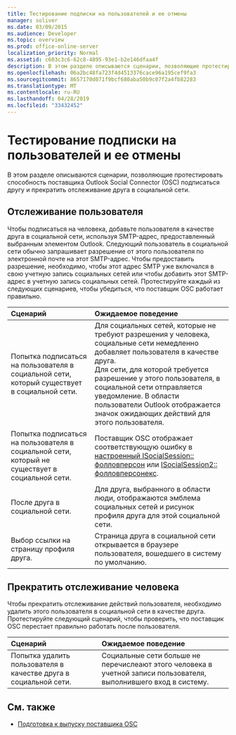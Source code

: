 ```yaml
---
title: Тестирование подписки на пользователей и ее отмены
manager: soliver
ms.date: 03/09/2015
ms.audience: Developer
ms.topic: overview
ms.prod: office-online-server
localization_priority: Normal
ms.assetid: c603c3c6-62c8-4895-93e1-b2e146dfaa4f
description: В этом разделе описываются сценарии, позволяющие протестировать способность поставщика Outlook Social Connector (OSC) подписаться другу и прекратить отслеживание друга в социальной сети.
ms.openlocfilehash: 06a2bc48fa723f4d4513376cace96a195cef9fa3
ms.sourcegitcommit: 8657170d071f9bcf680aba50b9c07f2a4fb82283
ms.translationtype: MT
ms.contentlocale: ru-RU
ms.lasthandoff: 04/28/2019
ms.locfileid: "33432452"
---
```

# <a name="testing-following-and-stop-following-persons"></a>Тестирование подписки на пользователей и ее отмены

В этом разделе описываются сценарии, позволяющие протестировать способность поставщика Outlook Social Connector (OSC) подписаться другу и прекратить отслеживание друга в социальной сети.
  
## <a name="following-a-person"></a>Отслеживание пользователя

Чтобы подписаться на человека, добавьте пользователя в качестве друга в социальной сети, используя SMTP-адрес, предоставленный выбранным элементом Outlook. Следующий пользователь в социальной сети обычно запрашивает разрешение от этого пользователя по электронной почте на этот SMTP-адрес. Чтобы предоставить разрешение, необходимо, чтобы этот адрес SMTP уже включался в свою учетную запись социальных сетей или чтобы добавить этот SMTP-адрес в учетную запись социальных сетей. Протестируйте каждый из следующих сценариев, чтобы убедиться, что поставщик OSC работает правильно.
  
|**Сценарий**|**Ожидаемое поведение**|
|:-----|:-----|
|Попытка подписаться на пользователя в социальной сети, который существует в социальной сети.  <br/> |Для социальных сетей, которые не требуют разрешения у человека, социальные сети немедленно добавляет пользователя в качестве друга.  <br/> Для сети, для которой требуется разрешение у этого пользователя, в социальной сети отправляется уведомление. В области пользователи Outlook отображается значок ожидающих действий для этого пользователя.  <br/> |
|Попытка подписаться на пользователя в социальной сети, который не существует в социальной сети.  <br/> |Поставщик OSC отображает соответствующую ошибку в [настроенный ISocialSession:: фолловперсон](isocialsession-followperson.md) или [ISocialSession2:: фолловперсонекс](isocialsession2-followpersonex.md).  <br/> |
|После друга в социальной сети.  <br/> |Для друга, выбранного в области люди, отображаются эмблема социальных сетей и рисунок профиля друга для этой социальной сети.  <br/> |
|Выбор ссылки на страницу профиля друга.  <br/> |Страница друга в социальной сети открывается в браузере пользователя, вошедшего в систему по умолчанию.  <br/> |
   
## <a name="stop-following-a-person"></a>Прекратить отслеживание человека

Чтобы прекратить отслеживание действий пользователя, необходимо удалить этого пользователя в социальной сети в качестве друга. Протестируйте следующий сценарий, чтобы проверить, что поставщик OSC перестает правильно работать после пользователя.
  
|**Сценарий**|**Ожидаемое поведение**|
|:-----|:-----|
|Попытка удалить пользователя в качестве друга в социальной сети.  <br/> |Социальные сети больше не перечислеают этого человека в учетной записи пользователя, выполнившего вход в систему.  <br/> |
   
## <a name="see-also"></a>См. также

- [Подготовка к выпуску поставщика OSC](getting-ready-to-release-an-osc-provider.md)

